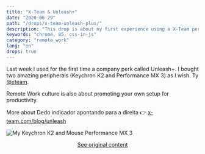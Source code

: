 ```yaml
---
title: "X-Team & Unleash+"
date: "2020-06-29"
path: "/drops/x-team-unleash-plus/"
description: "This drop is about my first experience using a X-Team perk called Unleash+"
keywords: "chrome, 85, css-in-js"
category: "remote_work"
lang: "en"
drops: true
---
```


<div class="drop">

Last week I used for the first time a company perk called Unleash+. I bought two amazing peripherals (Keychron K2 and Performance MX 3) as I wish. Ty [@xteam](https://twitter.com/xteam).

Remote Work culture is also about promoting your own setup for productivity.

More about Dedo indicador apontando para a direita 👉 [x-team.com/blog/unleash](https://x-team.com/blog/unleash)

![My Keychron K2 and Mouse Performance MX 3](https://pbs.twimg.com/media/EbranjbXsAIMNgA?format=jpg&name=medium)

<center class="center-original-content">
<a href="https://twitter.com/obetomuniz/status/1277573820027715584" target="_blank" rel="noopener noreferrer">See original content</a>
</center>

</div>
